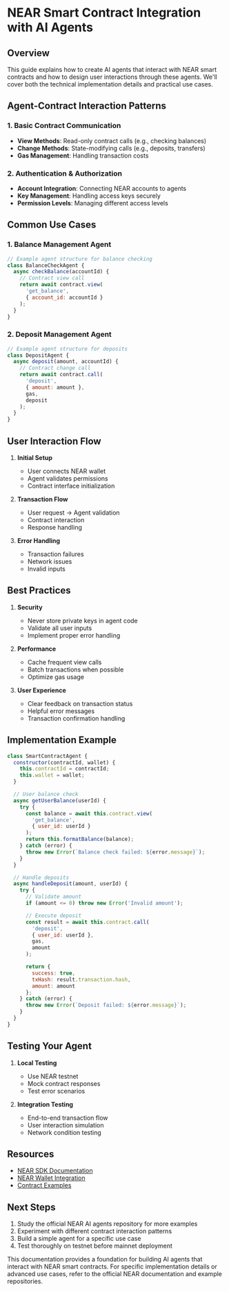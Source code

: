 # NEAR Smart Contract Integration with AI Agents

## Overview
This guide explains how to create AI agents that interact with NEAR smart contracts and how to design user interactions through these agents. We'll cover both the technical implementation details and practical use cases.

## Agent-Contract Interaction Patterns

### 1. Basic Contract Communication
- **View Methods**: Read-only contract calls (e.g., checking balances)
- **Change Methods**: State-modifying calls (e.g., deposits, transfers)
- **Gas Management**: Handling transaction costs

### 2. Authentication & Authorization
- **Account Integration**: Connecting NEAR accounts to agents
- **Key Management**: Handling access keys securely
- **Permission Levels**: Managing different access levels

## Common Use Cases

### 1. Balance Management Agent
```javascript
// Example agent structure for balance checking
class BalanceCheckAgent {
  async checkBalance(accountId) {
    // Contract view call
    return await contract.view(
      'get_balance',
      { account_id: accountId }
    );
  }
}
```

### 2. Deposit Management Agent
```javascript
// Example agent structure for deposits
class DepositAgent {
  async deposit(amount, accountId) {
    // Contract change call
    return await contract.call(
      'deposit',
      { amount: amount },
      gas,
      deposit
    );
  }
}
```

## User Interaction Flow

1. **Initial Setup**
   - User connects NEAR wallet
   - Agent validates permissions
   - Contract interface initialization

2. **Transaction Flow**
   - User request → Agent validation
   - Contract interaction
   - Response handling

3. **Error Handling**
   - Transaction failures
   - Network issues
   - Invalid inputs

## Best Practices

1. **Security**
   - Never store private keys in agent code
   - Validate all user inputs
   - Implement proper error handling

2. **Performance**
   - Cache frequent view calls
   - Batch transactions when possible
   - Optimize gas usage

3. **User Experience**
   - Clear feedback on transaction status
   - Helpful error messages
   - Transaction confirmation handling

## Implementation Example

```javascript
class SmartContractAgent {
  constructor(contractId, wallet) {
    this.contractId = contractId;
    this.wallet = wallet;
  }

  // User balance check
  async getUserBalance(userId) {
    try {
      const balance = await this.contract.view(
        'get_balance',
        { user_id: userId }
      );
      return this.formatBalance(balance);
    } catch (error) {
      throw new Error(`Balance check failed: ${error.message}`);
    }
  }

  // Handle deposits
  async handleDeposit(amount, userId) {
    try {
      // Validate amount
      if (amount <= 0) throw new Error('Invalid amount');

      // Execute deposit
      const result = await this.contract.call(
        'deposit',
        { user_id: userId },
        gas,
        amount
      );

      return {
        success: true,
        txHash: result.transaction.hash,
        amount: amount
      };
    } catch (error) {
      throw new Error(`Deposit failed: ${error.message}`);
    }
  }
}
```

## Testing Your Agent

1. **Local Testing**
   - Use NEAR testnet
   - Mock contract responses
   - Test error scenarios

2. **Integration Testing**
   - End-to-end transaction flow
   - User interaction simulation
   - Network condition testing

## Resources

- [NEAR SDK Documentation](https://docs.near.org/docs/develop/contracts/overview)
- [NEAR Wallet Integration](https://docs.near.org/docs/develop/integrate/wallet)
- [Contract Examples](https://examples.near.org)

## Next Steps

1. Study the official NEAR AI agents repository for more examples
2. Experiment with different contract interaction patterns
3. Build a simple agent for a specific use case
4. Test thoroughly on testnet before mainnet deployment

This documentation provides a foundation for building AI agents that interact with NEAR smart contracts. For specific implementation details or advanced use cases, refer to the official NEAR documentation and example repositories.
